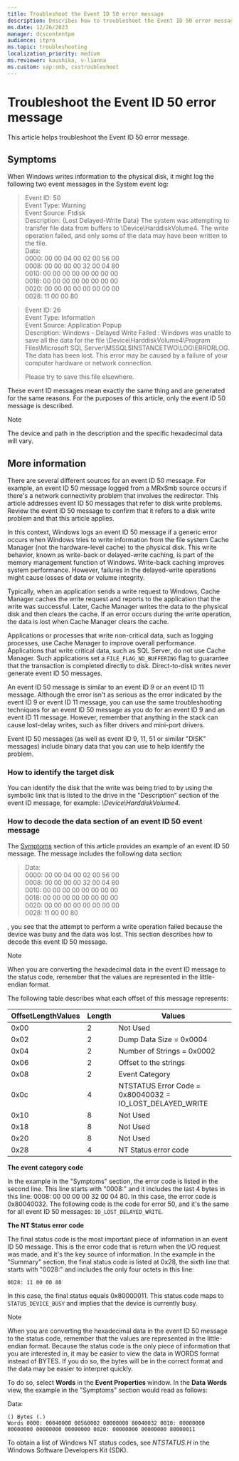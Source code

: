 ```yaml
---
title: Troubleshoot the Event ID 50 error message
description: Describes how to troubleshoot the Event ID 50 error message.
ms.date: 12/26/2023
manager: dcscontentpm
audience: itpro
ms.topic: troubleshooting
localization_priority: medium
ms.reviewer: kaushika, v-lianna
ms.custom: sap:smb, csstroubleshoot
---
```

# Troubleshoot the Event ID 50 error message

This article helps troubleshoot the Event ID 50 error message.

## Symptoms

When Windows writes information to the physical disk, it might log the following two event messages in the System event log:

> Event ID: 50  
Event Type: Warning  
Event Source: Ftdisk  
Description: {Lost Delayed-Write Data} The system was attempting to transfer file data from buffers to \Device\HarddiskVolume4. The write operation failed, and only some of the data may have been written to the file.  
Data:  
0000: 00 00 04 00 02 00 56 00  
0008: 00 00 00 00 32 00 04 80  
0010: 00 00 00 00 00 00 00 00  
0018: 00 00 00 00 00 00 00 00  
0020: 00 00 00 00 00 00 00 00  
0028: 11 00 00 80  

> Event ID: 26  
Event Type: Information  
Event Source: Application Popup  
Description: Windows - Delayed Write Failed : Windows was unable to save all the data for the file \Device\HarddiskVolume4\Program Files\Microsoft SQL Server\MSSQL$INSTANCETWO\LOG\ERRORLOG. The data has been lost. This error may be caused by a failure of your computer hardware or network connection.  
>  
> Please try to save this file elsewhere.  

These event ID messages mean exactly the same thing and are generated for the same reasons. For the purposes of this article, only the event ID 50 message is described.

> [!NOTE]  
> The device and path in the description and the specific hexadecimal data will vary.

## More information

There are several different sources for an event ID 50 message. For example, an event ID 50 message logged from a MRxSmb source occurs if there's a network connectivity problem that involves the redirector. This article addresses event ID 50 messages that refer to disk write problems. Review the event ID 50 message to confirm that it refers to a disk write problem and that this article applies.

In this context, Windows logs an event ID 50 message if a generic error occurs when Windows tries to write information from the file system Cache Manager (not the hardware-level cache) to the physical disk. This write behavior, known as write-back or delayed-write caching, is part of the memory management function of Windows. Write-back caching improves system performance. However, failures in the delayed-write operations might cause losses of data or volume integrity.

Typically, when an application sends a write request to Windows, Cache Manager caches the write request and reports to the application that the write was successful. Later, Cache Manager writes the data to the physical disk and then clears the cache. If an error occurs during the write operation, the data is lost when Cache Manager clears the cache.

Applications or processes that write non-critical data, such as logging processes, use Cache Manager to improve overall performance. Applications that write critical data, such as SQL Server, do not use Cache Manager. Such applications set a `FILE_FLAG_NO_BUFFERING` flag to guarantee that the transaction is completed directly to disk. Direct-to-disk writes never generate event ID 50 messages.

An event ID 50 message is similar to an event ID 9 or an event ID 11 message. Although the error isn't as serious as the error indicated by the event ID 9 or event ID 11 message, you can use the same troubleshooting techniques for an event ID 50 message as you do for an event ID 9 and an event ID 11 message. However, remember that anything in the stack can cause lost-delay writes, such as filter drivers and mini-port drivers.

Event ID 50 messages (as well as event ID 9, 11, 51 or similar "DISK" messages) include binary data that you can use to help identify the problem.

### How to identify the target disk

You can identify the disk that the write was being tried to by using the symbolic link that is listed to the drive in the "Description" section of the event ID message, for example: *\\Device\\HarddiskVolume4*.

### How to decode the data section of an event ID 50 event message

The [Symptoms](#symptoms) section of this article provides an example of an event ID 50 message. The message includes the following data section:

> Data:  
0000: 00 00 04 00 02 00 56 00  
0008: 00 00 00 00 32 00 04 80  
0010: 00 00 00 00 00 00 00 00  
0018: 00 00 00 00 00 00 00 00  
0020: 00 00 00 00 00 00 00 00  
0028: 11 00 00 80  


, you see that the attempt to perform a write operation failed because the device was busy and the data was lost. This section describes how to decode this event ID 50 message.

> [!NOTE]  
> When you are converting the hexadecimal data in the event ID message to the status code, remember that the values are represented in the little-endian format.

The following table describes what each offset of this message represents:

|OffsetLengthValues|Length|Values|
|-----------|------------|---------|
|0x00|2|Not Used|
|0x02|2|Dump Data Size = 0x0004|
|0x04|2|Number of Strings = 0x0002|
|0x06|2|Offset to the strings|
|0x08|2|Event Category|
|0x0c|4|NTSTATUS Error Code = 0x80040032 = IO_LOST_DELAYED_WRITE|
|0x10|8|Not Used|
|0x18|8|Not Used|
|0x20|8|Not Used|
|0x28|4|NT Status error code|

**The event category code**

In the example in the "Symptoms" section, the error code is listed in the second line. This line starts with "0008:" and it includes the last 4 bytes in this line: 0008: 00 00 00 00 32 00 04 80. In this case, the error code is 0x80040032. The following code is the code for error 50, and it's the same for all event ID 50 messages: `IO_LOST_DELAYED_WRITE`.



**The NT Status error code**

The final status code is the most important piece of information in an event ID 50 message. This is the error code that is return when the I/O request was made, and it's the key source of information. In the example in the "Summary" section, the final status code is listed at 0x28, the sixth line that starts with "0028:" and includes the only four octets in this line:

```output
0028: 11 00 00 80 
```

In this case, the final status equals 0x80000011. This status code maps to `STATUS_DEVICE_BUSY` and implies that the device is currently busy.

> [!NOTE]
> When you are converting the hexadecimal data in the event ID 50 message to the status code, remember that the values are represented in the little-endian format. Because the status code is the only piece of information that you are interested in, it may be easier to view the data in WORDS format instead of BYTES. If you do so, the bytes will be in the correct format and the data may be easier to interpret quickly.

To do so, select **Words** in the **Event Properties** window. In the **Data Words** view, the example in the "Symptoms" section would read as follows:

Data:

```output
() Bytes (.) 
Words 0000: 00040000 00560002 00000000 80040032 0010: 00000000 00000000 00000000 00000000 0020: 00000000 00000000 80000011
```

To obtain a list of Windows NT status codes, see *NTSTATUS.H* in the Windows Software Developers Kit (SDK).
